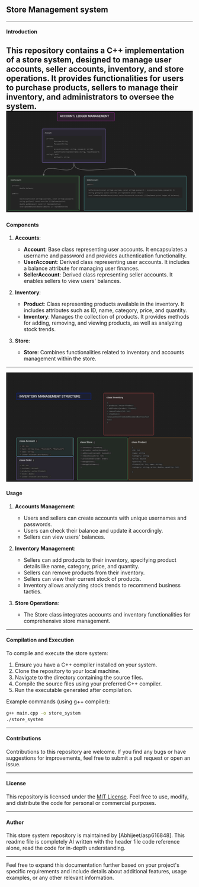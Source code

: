 ## Store Management system
---

#### Introduction

This repository contains a C++ implementation of a store system, designed to manage user accounts, seller accounts, inventory, and store operations. It provides functionalities for users to purchase products, sellers to manage their inventory, and administrators to oversee the system.
![Image Alt text](flowaccounts.png)
---

#### Components

1. **Accounts**:
   - **Account**: Base class representing user accounts. It encapsulates a username and password and provides authentication functionality.
   - **UserAccount**: Derived class representing user accounts. It includes a balance attribute for managing user finances.
   - **SellerAccount**: Derived class representing seller accounts. It enables sellers to view users' balances.

2. **Inventory**:
   - **Product**: Class representing products available in the inventory. It includes attributes such as ID, name, category, price, and quantity.
   - **Inventory**: Manages the collection of products. It provides methods for adding, removing, and viewing products, as well as analyzing stock trends.

3. **Store**:
   - **Store**: Combines functionalities related to inventory and accounts management within the store.

---
![Image Alt text](iNVENTORYflow.png)
#### Usage

1. **Accounts Management**:
   - Users and sellers can create accounts with unique usernames and passwords.
   - Users can check their balance and update it accordingly.
   - Sellers can view users' balances.

2. **Inventory Management**:
   - Sellers can add products to their inventory, specifying product details like name, category, price, and quantity.
   - Sellers can remove products from their inventory.
   - Sellers can view their current stock of products.
   - Inventory allows analyzing stock trends to recommend business tactics.

3. **Store Operations**:
   - The Store class integrates accounts and inventory functionalities for comprehensive store management.

---

#### Compilation and Execution

To compile and execute the store system:

1. Ensure you have a C++ compiler installed on your system.
2. Clone the repository to your local machine.
3. Navigate to the directory containing the source files.
4. Compile the source files using your preferred C++ compiler.
5. Run the executable generated after compilation.

Example commands (using g++ compiler):

```bash
g++ main.cpp -o store_system
./store_system
```

---

#### Contributions

Contributions to this repository are welcome. If you find any bugs or have suggestions for improvements, feel free to submit a pull request or open an issue.

---

#### License

This repository is licensed under the [MIT License](https://opensource.org/licenses/MIT). Feel free to use, modify, and distribute the code for personal or commercial purposes.

---

#### Author

This store system repository is maintained by [Abhijeet/asp616848].
This readme file is completely AI written with the header file code reference alone, read the code for in-depth understanding.

---

Feel free to expand this documentation further based on your project's specific requirements and include details about additional features, usage examples, or any other relevant information.
